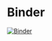 # Binder
[![Binder](https://mybinder.org/badge_logo.svg)](https://mybinder.org/v2/gh/HSeigneur/Binder/HEAD)

